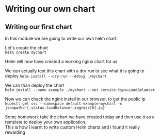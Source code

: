 # Writing our own chart

## Writing our first chart 

In this module we are going to write our own helm chart.  

Let's create the chart  
`helm create mychart`

Helm will now have created a working nginx chart for us  

We can actually test this chart with a dry run to see what it is going to deploy
`helm install --dry-run --debug ./mychart`


We can than deploy the chart  
`helm install --name example ./mychart --set service.type=LoadBalancer`


Now we can check the nginx install in our browser, to get the public ip  
`kubectl get svc --namespace default example-mychart -o jsonpath='{.status.loadBalancer.ingress[0].ip}'`


Some homework take the chart we have created today and then use it as a template to deploy your own application.  
This is how I learnt to write custom Helm charts and I found it really rewarding  